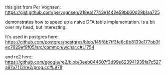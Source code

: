 this gist from Per Vognsen: https://gist.github.com/pervognsen/218ea17743e1442e59bb60d29b1aa725

demonstrates how to speed up a naive DFA table implementation. Is a bit over my head, but interesting.

It's used in postgres here: https://github.com/postgres/postgres/blob/f45f8b7ff3fe6c8b8139e177bb3fec7629ef9f05/src/common/wchar.c#L1754

and re2 here: https://github.com/google/re2/blob/0eeb044607f3d99e623941939fa7c527a97a7113/re2/prog.cc#L978